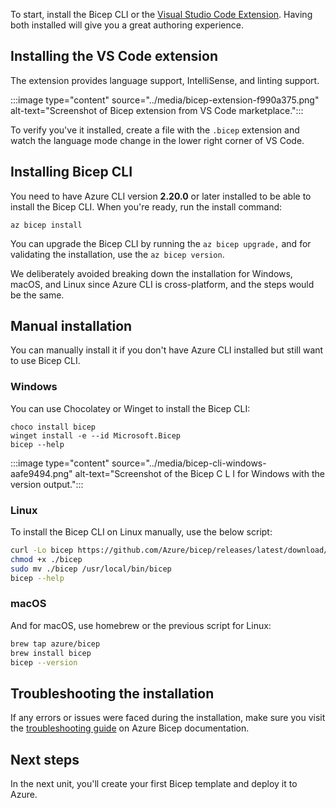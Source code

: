 To start, install the Bicep CLI or the [Visual Studio Code Extension](https://marketplace.visualstudio.com/items?itemName=ms-azuretools.vscode-bicep). Having both installed will give you a great authoring experience.

## Installing the VS Code extension

The extension provides language support, IntelliSense, and linting support.

:::image type="content" source="../media/bicep-extension-f990a375.png" alt-text="Screenshot of Bicep extension from VS Code marketplace.":::


To verify you've it installed, create a file with the `.bicep` extension and watch the language mode change in the lower right corner of VS Code.

## Installing Bicep CLI

You need to have Azure CLI version **2.20.0** or later installed to be able to install the Bicep CLI. When you're ready, run the install command:

```azurecli
az bicep install
```

You can upgrade the Bicep CLI by running the `az bicep upgrade,` and for validating the installation, use the `az bicep version`.

We deliberately avoided breaking down the installation for Windows, macOS, and Linux since Azure CLI is cross-platform, and the steps would be the same.

## Manual installation

You can manually install it if you don't have Azure CLI installed but still want to use Bicep CLI.

### Windows

You can use Chocolatey or Winget to install the Bicep CLI:

```azurecli
choco install bicep
winget install -e --id Microsoft.Bicep
bicep --help
```

:::image type="content" source="../media/bicep-cli-windows-aafe9494.png" alt-text="Screenshot of the Bicep C L I for Windows with the version output.":::


### Linux

To install the Bicep CLI on Linux manually, use the below script:

```Bash
curl -Lo bicep https://github.com/Azure/bicep/releases/latest/download/bicep-linux-x64
chmod +x ./bicep
sudo mv ./bicep /usr/local/bin/bicep
bicep --help
```

### macOS

And for macOS, use homebrew or the previous script for Linux:

```Bash
brew tap azure/bicep
brew install bicep
bicep --version
```

## Troubleshooting the installation

If any errors or issues were faced during the installation, make sure you visit the [troubleshooting guide](/azure/azure-resource-manager/bicep/installation-troubleshoot/) on Azure Bicep documentation.

## Next steps

In the next unit, you'll create your first Bicep template and deploy it to Azure.
